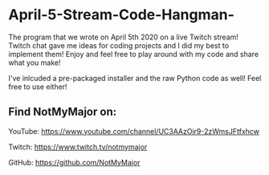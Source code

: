 # April-5-Stream-Code-Hangman-
The program that we wrote on April 5th 2020 on a live Twitch stream! Twitch chat gave me ideas for coding projects and I did my best to implement them! Enjoy and feel free to play around with my code and share what you make!

I've inlcuded a pre-packaged installer and the raw Python code as well! Feel free to use either!

## Find NotMyMajor on:

YouTube: https://www.youtube.com/channel/UC3AAzOir9-2zWmsJFtfxhcw

Twitch: https://www.twitch.tv/notmymajor

GitHub: https://github.com/NotMyMajor
